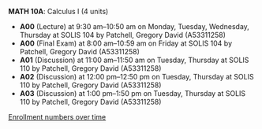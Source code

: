 **MATH 10A**: Calculus I (4 units)

- **A00** (Lecture) at 9:30 am–10:50 am on Monday, Tuesday, Wednesday, Thursday at SOLIS 104 by Patchell, Gregory David (A53311258)
- **A00** (Final Exam) at 8:00 am–10:59 am on Friday at SOLIS 104 by Patchell, Gregory David (A53311258)
- **A01** (Discussion) at 11:00 am–11:50 am on Tuesday, Thursday at SOLIS 110 by Patchell, Gregory David (A53311258)
- **A02** (Discussion) at 12:00 pm–12:50 pm on Tuesday, Thursday at SOLIS 110 by Patchell, Gregory David (A53311258)
- **A03** (Discussion) at 1:00 pm–1:50 pm on Tuesday, Thursday at SOLIS 110 by Patchell, Gregory David (A53311258)

[Enrollment numbers over time](./MATH10A.tsv)
